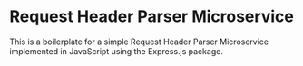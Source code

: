 # Request Header Parser Microservice

This is a boilerplate for a simple Request Header Parser Microservice implemented in JavaScript using the Express.js package.
